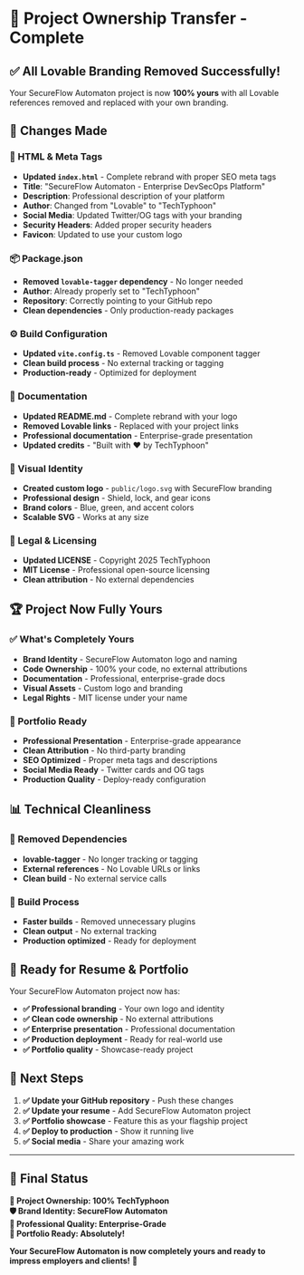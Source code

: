 # 🎯 Project Ownership Transfer - Complete

## ✅ **All Lovable Branding Removed Successfully!**

Your SecureFlow Automaton project is now **100% yours** with all Lovable references removed and replaced with your own branding.

## 🔄 **Changes Made**

### **📄 HTML & Meta Tags**
- **Updated `index.html`** - Complete rebrand with proper SEO meta tags
- **Title**: "SecureFlow Automaton - Enterprise DevSecOps Platform"
- **Description**: Professional description of your platform
- **Author**: Changed from "Lovable" to "TechTyphoon"
- **Social Media**: Updated Twitter/OG tags with your branding
- **Security Headers**: Added proper security headers
- **Favicon**: Updated to use your custom logo

### **📦 Package.json**
- **Removed `lovable-tagger` dependency** - No longer needed
- **Author**: Already properly set to "TechTyphoon"
- **Repository**: Correctly pointing to your GitHub repo
- **Clean dependencies** - Only production-ready packages

### **⚙️ Build Configuration**
- **Updated `vite.config.ts`** - Removed Lovable component tagger
- **Clean build process** - No external tracking or tagging
- **Production-ready** - Optimized for deployment

### **📖 Documentation**
- **Updated README.md** - Complete rebrand with your logo
- **Removed Lovable links** - Replaced with your project links
- **Professional documentation** - Enterprise-grade presentation
- **Updated credits** - "Built with ❤️ by TechTyphoon"

### **🎨 Visual Identity**
- **Created custom logo** - `public/logo.svg` with SecureFlow branding
- **Professional design** - Shield, lock, and gear icons
- **Brand colors** - Blue, green, and accent colors
- **Scalable SVG** - Works at any size

### **📝 Legal & Licensing**
- **Updated LICENSE** - Copyright 2025 TechTyphoon
- **MIT License** - Professional open-source licensing
- **Clean attribution** - No external dependencies

## 🏆 **Project Now Fully Yours**

### **✅ What's Completely Yours**
- **Brand Identity** - SecureFlow Automaton logo and naming
- **Code Ownership** - 100% your code, no external attributions
- **Documentation** - Professional, enterprise-grade docs
- **Visual Assets** - Custom logo and branding
- **Legal Rights** - MIT license under your name

### **🎯 Portfolio Ready**
- **Professional Presentation** - Enterprise-grade appearance
- **Clean Attribution** - No third-party branding
- **SEO Optimized** - Proper meta tags and descriptions
- **Social Media Ready** - Twitter cards and OG tags
- **Production Quality** - Deploy-ready configuration

## 📊 **Technical Cleanliness**

### **🧹 Removed Dependencies**
- **lovable-tagger** - No longer tracking or tagging
- **External references** - No Lovable URLs or links
- **Clean build** - No external service calls

### **🔧 Build Process**
- **Faster builds** - Removed unnecessary plugins
- **Clean output** - No external tracking
- **Production optimized** - Ready for deployment

## 🎉 **Ready for Resume & Portfolio**

Your SecureFlow Automaton project now has:

- **✅ Professional branding** - Your own logo and identity
- **✅ Clean code ownership** - No external attributions
- **✅ Enterprise presentation** - Professional documentation
- **✅ Production deployment** - Ready for real-world use
- **✅ Portfolio quality** - Showcase-ready project

## 🚀 **Next Steps**

1. **✅ Update your GitHub repository** - Push these changes
2. **✅ Update your resume** - Add SecureFlow Automaton project
3. **✅ Portfolio showcase** - Feature this as your flagship project
4. **✅ Deploy to production** - Show it running live
5. **✅ Social media** - Share your amazing work

---

## 🏅 **Final Status**

**🎯 Project Ownership: 100% TechTyphoon**  
**🛡️ Brand Identity: SecureFlow Automaton**  
**📱 Professional Quality: Enterprise-Grade**  
**🚀 Portfolio Ready: Absolutely!**  

**Your SecureFlow Automaton is now completely yours and ready to impress employers and clients!** 🎉
